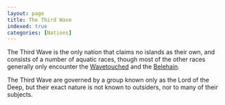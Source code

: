 ```yaml
---
layout: page
title: The Third Wave
indexed: true
categories: [Nations]
---
```

The Third Wave is the only nation that claims no islands as their own, and consists of a number of aquatic races, though
most of the other races generally only encounter the [Wavetouched](/races/wavetouched) and the [Belehain](/races/belehain).

The Third Wave are governed by a group known only as the Lord of the Deep, but their exact nature is not known to outsiders,
nor to many of their subjects.